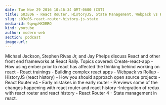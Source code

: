 ```yaml
---
date: Tue Nov 29 2016 10:46:34 GMT-0600 (CST)
title: S03E06 - React Router, HistoryJS, State Management, Webpack vs Rollup, and more (React Rally)
slug: s03e06-react-router-history-js-state
media-id: 9qvqpHXDRRQ
kind: youtube
author: modern-web
section: podcast
image-url:
---
```

Michael Jackson, Stephen Rivas Jr, and Jay Phelps discuss React and other front end frameworks at React Rally. Topics covered: Create-react-app - How using ember prior to react has affected the thinking behind working on react - React trainings - Building complex react apps - Webpack vs Rollup - HistoryJS (react history) - How you should approach open source projects - React Router v4 - Early mistakes in the early router - Previews some of the changes happening with react router and react history -Integration of redux with react router and react history - React Router 4 - State management in react.
